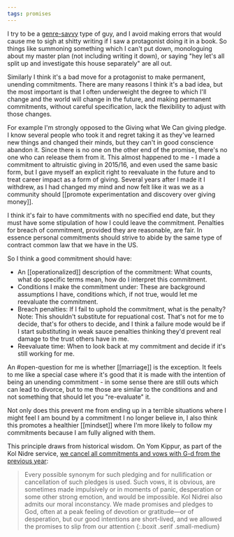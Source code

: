 ```yaml
---
tags: promises
---
```


I try to be a [genre-savvy](http://archive.vn/eyDBD) type of guy, and I avoid making errors that would cause me to sigh at shitty writing if I saw a protagonist doing it in a book. So things like summoning something which I can't put down, monologuing about my master plan (not including writing it down), or saying "hey let's all split up and investigate this house separately" are all out. 

Similarly I think it's a bad move for a protagonist to make permanent, unending commitments. There are many reasons I think it's a bad idea, but the most important is that I often underweight the degree to which I'll change and the world will change in the future, and making permanent commitments, without careful specification, lack the flexibility to adjust with those changes.

For example I'm strongly opposed to the Giving what We Can giving pledge. I know several people who took it and regret taking it as they've learned new things and changed their minds, but they can't in good conscience abandon it. Since there is no one on the other end of the promise, there's no one who can release them from it. This almost happened to me - I made a commitment to altruistic giving in 2015/16, and even used the same basic form, but I gave myself an explicit right to reevaluate in the future and to treat career impact as a form of giving. Several years after I made it I withdrew, as I had changed my mind and now felt like it was we as a community should [[promote experimentation and discovery over giving money]].

I think it's fair to have commitments with no specified end date, but they must have some stipulation of how I could leave the commitment. Penalties for breach of commitment, provided they are reasonable, are fair. In essence personal commitments should strive to abide by the same type of contract common law that we have in the US.

So I think a good commitment should have:

- An [[operationalized]] description of the commitment: What counts, what do specific terms mean, how do I interpret this commitment.
- Conditions I make the commitment under: These are background assumptions I have, conditions which, if not true, would let me reevaluate the commitment.
- Breach penalties: If I fail to uphold the commitment, what is the penalty? Note: This shouldn't substitute for repuational cost. That's not for me to decide, that's for others to decide, and I think a failure mode would be if I start substituting in weak sauce penalties thinking they'd prevent real damage to the trust others have in me.
- Reevaluate time: When to look back at my commitment and decide if it's still working for me.

An #open-question for me is whether [[marriage]] is the exception. It feels to me like a special case where it's good that it is made with the intention of being an unending commitment - in some sense there are still outs which can lead to divorce, but to me those are similar to the conditions and  and not something that should let you "re-evaluate" it.

Not only does this prevent me from ending up in a terrible situations where I might feel I am bound by a commitment I no longer believe in, I also think this promotes a healthier [[mindset]] where I'm more likely to follow my commitments because I am fully aligned with them.

This principle draws from historical wisdom. On Yom Kippur, as part of the Kol Nidre service, [we cancel all commitments and vows with G-d from the previous year](https://en.wikipedia.org/wiki/Kol_Nidre#Explanation_of_terms_and_variants): 

> Every possible synonym for such pledging and for nullification or cancellation of such pledges is used. Such vows, it is obvious, are sometimes made impulsively or in moments of panic, desperation or some other strong emotion, and would be impossible. Kol Nidrei also admits our moral inconstancy. We made promises and pledges to God, often at a peak feeling of devotion or gratitude—or of desperation, but our good intentions are short-lived, and we allowed the promises to slip from our attention
{:.boxit .serif .small-medium}


